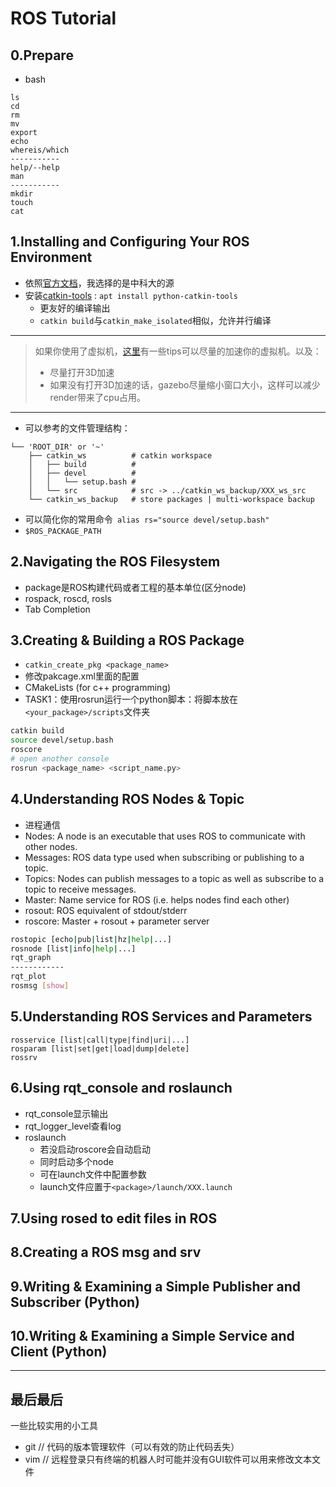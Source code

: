 # ROS Tutorial

## 0.Prepare
* bash

```
ls
cd
rm
mv
export
echo
whereis/which
-----------
help/--help
man
-----------
mkdir
touch
cat
```



## 1.Installing and Configuring Your ROS Environment

* 依照[官方文档](http://wiki.ros.org/ROS/Tutorials/InstallingandConfiguringROSEnvironment)，我选择的是中科大的源
* 安装[catkin-tools](https://catkin-tools.readthedocs.io/en/latest/installing.html) : `apt install python-catkin-tools`
  * 更友好的编译输出
  * `catkin build`与`catkin_make_isolated`相似，允许并行编译

---

> 如果你使用了虚拟机，[这里](http://www.rawinfopages.com/tips/2017/07/speed-up-virtualbox-in-windows/)有一些tips可以尽量的加速你的虚拟机。以及：
>
> * 尽量打开3D加速
> * 如果没有打开3D加速的话，gazebo尽量缩小窗口大小，这样可以减少render带来了cpu占用。

---

* 可以参考的文件管理结构：
```
└── 'ROOT_DIR' or '~'
    ├── catkin_ws          # catkin workspace
    │   ├── build          #
    │   ├── devel          #
    │   │   └── setup.bash #
    │   └── src            # src -> ../catkin_ws_backup/XXX_ws_src
    └── catkin_ws_backup   # store packages | multi-workspace backup
```
* 可以简化你的常用命令` alias rs="source devel/setup.bash"`
* `$ROS_PACKAGE_PATH`

## 2.Navigating the ROS Filesystem

* package是ROS构建代码或者工程的基本单位(区分node)
* rospack, roscd, rosls
* Tab Completion

## 3.Creating & Building a ROS Package
* `catkin_create_pkg <package_name>`
* 修改pakcage.xml里面的配置
* CMakeLists (for c++ programming)
* TASK1：使用rosrun运行一个python脚本：将脚本放在`<your_package>/scripts`文件夹
```bash
catkin build
source devel/setup.bash
roscore 
# open another console
rosrun <package_name> <script_name.py>
```

## 4.Understanding ROS Nodes & Topic
* 进程通信
* Nodes: A node is an executable that uses ROS to communicate with other nodes.
* Messages: ROS data type used when subscribing or publishing to a topic.
* Topics: Nodes can publish messages to a topic as well as subscribe to a topic to receive messages.
* Master: Name service for ROS (i.e. helps nodes find each other)
* rosout: ROS equivalent of stdout/stderr
* roscore: Master + rosout + parameter server 

```bash
rostopic [echo|pub|list|hz|help|...]
rosnode [list|info|help|...]
rqt_graph
------------
rqt_plot
rosmsg [show]
```



## 5.Understanding ROS Services and Parameters
```
rosservice [list|call|type|find|uri|...]
rosparam [list|set|get|load|dump|delete]
rossrv
```

## 6.Using rqt_console and roslaunch
* rqt_console显示输出
* rqt_logger_level查看log
* roslaunch
  * 若没启动roscore会自动启动
  * 同时启动多个node
  * 可在launch文件中配置参数
  * launch文件应置于`<package>/launch/XXX.launch`
## 7.Using rosed to edit files in ROS
## 8.Creating a ROS msg and srv
## 9.Writing & Examining a Simple Publisher and Subscriber (Python)
## 10.Writing & Examining a Simple Service and Client (Python)
---

## 最后最后

一些比较实用的小工具

* git  // 代码的版本管理软件（可以有效的防止代码丢失）
* vim  // 远程登录只有终端的机器人时可能并没有GUI软件可以用来修改文本文件